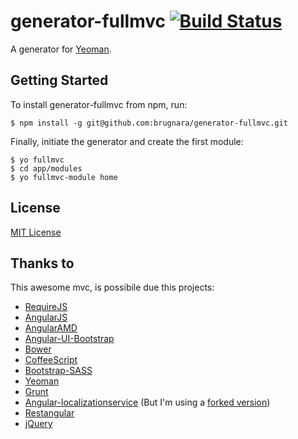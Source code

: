 # generator-fullmvc [![Build Status](https://secure.travis-ci.org/brugnara/generator-fullmvc.png?branch=master)](https://travis-ci.org/brugnara/generator-fullmvc)

A generator for [Yeoman](http://yeoman.io).


## Getting Started


To install generator-fullmvc from npm, run:

```
$ npm install -g git@github.com:brugnara/generator-fullmvc.git
```

Finally, initiate the generator and create the first module:

```
$ yo fullmvc
$ cd app/modules
$ yo fullmvc-module home
```


## License

[MIT License](http://en.wikipedia.org/wiki/MIT_License)

## Thanks to

This awesome mvc, is possibile due this projects:

 - [RequireJS](https://github.com/jrburke/requirejs)
 - [AngularJS](https://github.com/angular/angular.js)
 - [AngularAMD](https://github.com/marcoslin/angularAMD/)
 - [Angular-UI-Bootstrap](https://github.com/angular-ui/bootstrap-bower)
 - [Bower](https://github.com/bower/bower)
 - [CoffeeScript](https://github.com/jashkenas/coffee-script)
 - [Bootstrap-SASS](https://github.com/twbs/bootstrap-sass)
 - [Yeoman](https://github.com/yeoman/yeoman/)
 - [Grunt](https://github.com/gruntjs)
 - [Angular-localizationservice](https://github.com/lavinjj/angularjs-localizationservice) (But I'm using a [forked version](https://github.com/brugnara/angularjs-localizationservice))
 - [Restangular](https://github.com/mgonto/restangular)
 - [jQuery](https://github.com/jquery/jquery)
  

